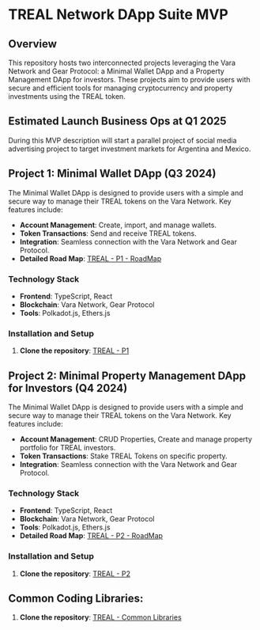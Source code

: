 # TREAL Network DApp Suite MVP

## Overview 
This repository hosts two interconnected projects leveraging the Vara Network and Gear Protocol: a Minimal Wallet DApp and a Property Management DApp for investors. These projects aim to provide users with secure and efficient tools for managing cryptocurrency and property investments using the TREAL token.

## Estimated Launch Business Ops  at Q1 2025
During this MVP description will start a parallel project of social media advertising project to target investment markets for Argentina and Mexico.

## Project 1: Minimal Wallet DApp (Q3 2024)
The Minimal Wallet DApp is designed to provide users with a simple and secure way to manage their TREAL tokens on the Vara Network. Key features include:
- **Account Management**: Create, import, and manage wallets.
- **Token Transactions**: Send and receive TREAL tokens.
- **Integration**: Seamless connection with the Vara Network and Gear Protocol.
- **Detailed Road Map**: [TREAL - P1 - RoadMap](https://github.com/StayGoldCrypto/TREAL/P1/README.md)

### Technology Stack
- **Frontend**: TypeScript, React
- **Blockchain**: Vara Network, Gear Protocol
- **Tools**: Polkadot.js, Ethers.js

### Installation and Setup
1. **Clone the repository**:
   [TREAL - P1](https://github.com/StayGoldCrypto/TREAL/P1/polkadot-varanetwork-mini-wallet-dapp.git)

## Project 2: Minimal Property Management DApp for Investors (Q4 2024)
The Minimal Wallet DApp is designed to provide users with a simple and secure way to manage their TREAL tokens on the Vara Network. Key features include:
- **Account Management**: CRUD Properties, Create and manage property portfolio for TREAL investors.
- **Token Transactions**: Stake TREAL Tokens on specific property.
- **Integration**: Seamless connection with the Vara Network and Gear Protocol.

### Technology Stack
- **Frontend**: TypeScript, React
- **Blockchain**: Vara Network, Gear Protocol
- **Tools**: Polkadot.js, Ethers.js
- **Detailed Road Map**: [TREAL - P2 - RoadMap](https://github.com/StayGoldCrypto/TREAL/P2/README.md)

### Installation and Setup
1. **Clone the repository**:
   [TREAL - P2](https://github.com/StayGoldCrypto/TREAL/P2/polkadot-varanetwork-investor-dashboard-dapp.git)

## Common Coding Libraries: 
1. **Clone the repository**:
   [TREAL - Common Libraries](https://github.com/StayGoldCrypto/TREAL/libs/investor-dashboard-dapp.git)
